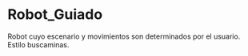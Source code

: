 # Robot_Guiado
Robot cuyo escenario y movimientos son determinados por el usuario. Estilo buscaminas.
